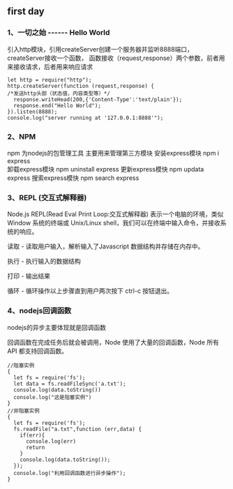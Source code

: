 ## first day
### 1、一切之始 ------ Hello World
引入http模块，引用createServer创建一个服务器并监听8888端口，createServer接收一个函数，
函数接收（request,response）两个参数，前者用来接收请求，后者用来响应请求
```
let http = require("http");
http.createServer(function (request,response) {
/*发送http头部（状态值，内容类型等）*/
  response.writeHead(200,{'Content-Type':'text/plain'});
  response.end("Hello World");
}).listen(8888);
console.log("server running at '127.0.0.1:8888'");
```
### 2、NPM
npm 为nodejs的包管理工具  主要用来管理第三方模块
安装express模块 npm i express  
卸载express模块 npm uninstall express
更新express模快 npm updata express
搜索express模快 npm search express

### 3、REPL (交互式解释器)
Node.js REPL(Read Eval Print Loop:交互式解释器) 表示一个电脑的环境，类似 Window 系统的终端或 Unix/Linux shell，我们可以在终端中输入命令，并接收系统的响应。

读取 - 读取用户输入，解析输入了Javascript 数据结构并存储在内存中。 

执行 - 执行输入的数据结构 

打印 - 输出结果 

循环 - 循环操作以上步骤直到用户两次按下 ctrl-c 按钮退出。 

### 4、nodejs回调函数
nodejs的异步主要体现就是回调函数

回调函数在完成任务后就会被调用，Node 使用了大量的回调函数，Node 所有 API 都支持回调函数。
```$xslt
//阻塞实例
{
  let fs = require('fs');
  let data = fs.readFileSync('a.txt');
  console.log(data.toString())
  console.log("这是阻塞实例")
}
//非阻塞实例
{
  let fs = require('fs');
  fs.readFile("a.txt",function (err,data) {
    if(err){
      console.log(err)
      return
    }
    console.log(data.toString());
  });
  console.log("利用回调函数进行异步操作");
}
```
